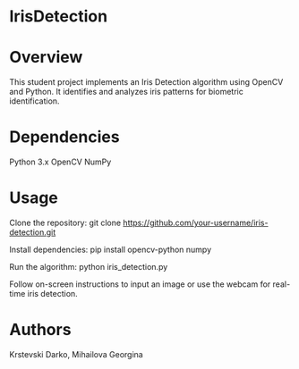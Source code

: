 # IrisDetection

# Overview

This student project implements an Iris Detection algorithm using OpenCV and Python. It identifies and analyzes iris patterns for biometric identification.

# Dependencies

Python 3.x
OpenCV
NumPy

# Usage

Clone the repository: 
  git clone https://github.com/your-username/iris-detection.git

Install dependencies:
  pip install opencv-python numpy
  
Run the algorithm:
  python iris_detection.py
  
Follow on-screen instructions to input an image or use the webcam for real-time iris detection.

# Authors
  Krstevski Darko,
  Mihailova Georgina
